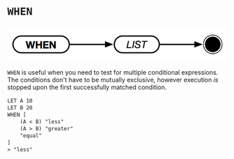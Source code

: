 # `WHEN`

![WHEN](../assets/when.png)

`WHEN` is useful when you need to test for multiple conditional expressions. The conditions don't have to be mutually exclusive, however execution _is_ stopped upon the first successfully matched condition.

```
LET A 10
LET B 20
WHEN [
    (A < B) "less"
    (A > B) "greater"
    "equal"
]
> "less"

